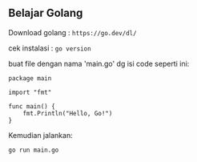 ## Belajar Golang

Download golang : `https://go.dev/dl/`

cek instalasi : `go version`

buat file dengan nama 'main.go' dg isi code seperti ini:

```
package main

import "fmt"

func main() {
    fmt.Println("Hello, Go!")
}

```

Kemudian jalankan: 

```
go run main.go

```